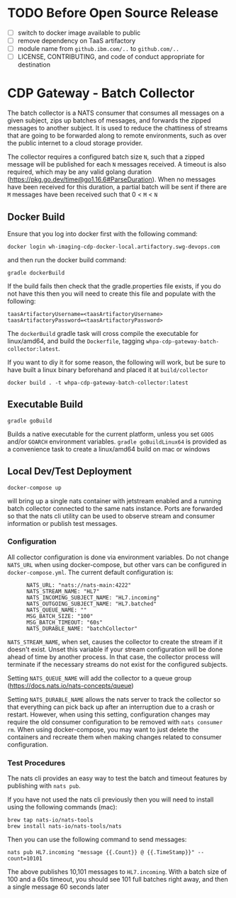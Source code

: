 # TODO Before Open Source Release

- [ ] switch to docker image available to public
- [ ] remove dependency on TaaS artifactory
- [ ] module name from `github.ibm.com/..` to `github.com/..`
- [ ] LICENSE, CONTRIBUTING, and code of conduct appropriate for destination

# CDP Gateway - Batch Collector

The batch collector is a NATS consumer that consumes all messages on a given subject, zips up batches of messages, and forwards the zipped messages to another subject. It is used to reduce the chattiness of streams that are going to be forwarded along to remote environments, such as over the public internet to a cloud storage provider.

The collector requires a configured batch size `N`, such that a zipped message will be published for each `N`
messages received. A timeout is also required, which may be any valid golang duration (https://pkg.go.dev/time@go1.16.6#ParseDuration). When no messages have been received for this duration, a partial batch will be sent if there
are `M` messages have been received such that 0 < `M` < `N`

## Docker Build

Ensure that you log into docker first with the following command:

`docker login wh-imaging-cdp-docker-local.artifactory.swg-devops.com`

and then run the docker build command:

`gradle dockerBuild`

If the build fails then check that the gradle.properties file exists, if you do not have this then you will need to create this file and populate with the following:

```
taasArtifactoryUsername=<taasArtifactoryUsername>
taasArtifactoryPassword=<taasArtifactoryPassword>
```

The `dockerBuild` gradle task will cross compile the executable for linux/amd64,
and build the `Dockerfile`, tagging `whpa-cdp-gateway-batch-collector:latest`.

If you want to diy it for some reason, the following will work, but be sure to have
built a linux binary beforehand and placed it at `build/collector`

`docker build . -t whpa-cdp-gateway-batch-collector:latest`

## Executable Build

`gradle goBuild`

Builds a native executable for the current platform, unless you set `GOOS` and/or `GOARCH`
environment variables. `gradle goBuildLinux64` is provided as a convenience task to create
a linux/amd64 build on mac or windows

## Local Dev/Test Deployment

`docker-compose up`

will bring up a single nats container with jetstream enabled and a running batch collector
connected to the same nats instance. Ports are forwarded so that the nats cli utility can
be used to observe stream and consumer information or publish test messages.

### Configuration

All collector configuration is done via environment variables. Do not change `NATS_URL` when using docker-compose,
but other vars can be configured in `docker-compose.yml`. The current default configuration is:

```
      NATS_URL: "nats://nats-main:4222"
      NATS_STREAM_NAME: "HL7"
      NATS_INCOMING_SUBJECT_NAME: "HL7.incoming"
      NATS_OUTGOING_SUBJECT_NAME: "HL7.batched"
      NATS_QUEUE_NAME: ""
      MSG_BATCH_SIZE: "100"
      MSG_BATCH_TIMEOUT: "60s"
      NATS_DURABLE_NAME: "batchCollector"
```

`NATS_STREAM_NAME`, when set, causes the collector to create the stream if it doesn't exist. Unset this
variable if your stream configuration will be done ahead of time by another process. In that case, the
collector process will terminate if the necessary streams do not exist for the configured subjects.

Setting `NATS_QUEUE_NAME` will add the collector to a queue group (https://docs.nats.io/nats-concepts/queue)

Setting `NATS_DURABLE_NAME` allows the nats server to track the collector so that everything can pick back up after
an interruption due to a crash or restart. However, when using this setting, configuration changes may require the old
consumer configuration to be removed with `nats consumer rm`. When using docker-compose, you may want to just delete the
containers and recreate them when making changes related to consumer configuration.

### Test Procedures

The nats cli provides an easy way to test the batch and timeout features by publishing with `nats pub`.

If you have not used the nats cli previously then you will need to install using the following commands (mac):

```
brew tap nats-io/nats-tools
brew install nats-io/nats-tools/nats
```

Then you can use the following command to send messages:

```
nats pub HL7.incoming "message {{.Count}} @ {{.TimeStamp}}" --count=10101
```

The above publishes 10,101 messages to `HL7.incoming`. With a batch size of 100 and a 60s timeout, you
should see 101 full batches right away, and then a single message 60 seconds later
